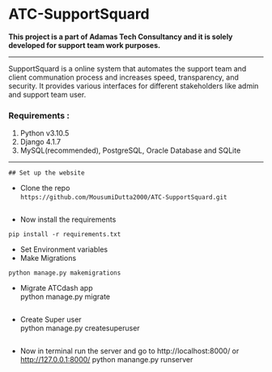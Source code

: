 # ATC-SupportSquard

<b> This project is a part of Adamas Tech Consultancy and it is solely developed for support team work purposes. </b>

<hr>

SupportSquard is a online system that automates the support team and client communation process and
increases speed, transparency, and security. It provides various interfaces for different stakeholders like admin and support team user. 

### Requirements :
1. Python v3.10.5
2. Django 4.1.7  
3. MySQL(recommended), PostgreSQL, Oracle Database and SQLite  

<hr>

```
## Set up the website
```
* Clone the repo  
`https://github.com/MousumiDutta2000/ATC-SupportSquard.git`
``` 
```
* Now install the requirements  
```
pip install -r requirements.txt
```
* Set Environment variables
* Make Migrations
```
python manage.py makemigrations
```
* Migrate ATCdash app  
python manage.py migrate
```
```
* Create Super user  
python manage.py createsuperuser
```
```
* Now in terminal run the server and go to http://localhost:8000/ or http://127.0.0.1:8000/ 
python manange.py runserver
```
